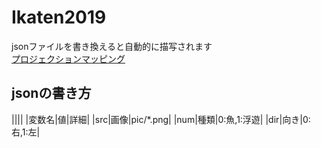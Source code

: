 # Ikaten2019
jsonファイルを書き換えると自動的に描写されます  
[プロジェクションマッピング](https://akatsuki1910.github.io/Ikaten2019/index.html)  
## jsonの書き方
||||
|変数名|値|詳細|
|src|画像|pic/*.png|
|num|種類|0:魚,1:浮遊|
|dir|向き|0:右,1:左|
